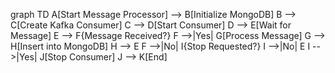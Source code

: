 graph TD
    A[Start Message Processor] --> B[Initialize MongoDB]
    B --> C[Create Kafka Consumer]
    C --> D[Start Consumer]
    D --> E[Wait for Message]
    E --> F{Message Received?}
    F -->|Yes| G[Process Message]
    G --> H[Insert into MongoDB]
    H --> E
    F -->|No| I{Stop Requested?}
    I -->|No| E
    I -->|Yes| J[Stop Consumer]
    J --> K[End]
